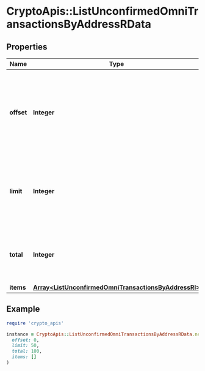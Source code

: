 # CryptoApis::ListUnconfirmedOmniTransactionsByAddressRData

## Properties

| Name | Type | Description | Notes |
| ---- | ---- | ----------- | ----- |
| **offset** | **Integer** | The starting index of the response items, i.e. where the response should start listing the returned items. |  |
| **limit** | **Integer** | Defines how many items should be returned in the response per page basis. |  |
| **total** | **Integer** | Defines the total number of items returned in the response. |  |
| **items** | [**Array&lt;ListUnconfirmedOmniTransactionsByAddressRI&gt;**](ListUnconfirmedOmniTransactionsByAddressRI.md) |  |  |

## Example

```ruby
require 'crypto_apis'

instance = CryptoApis::ListUnconfirmedOmniTransactionsByAddressRData.new(
  offset: 0,
  limit: 50,
  total: 100,
  items: []
)
```

